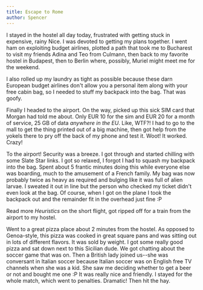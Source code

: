 ```yaml
---
title: Escape to Rome
author: Spencer
---
```


I stayed in the hostel all day today, frustrated with getting stuck in expensive, rainy Nice. I was devoted to getting my plans together. I went ham on exploiting budget airlines, plotted a path that took me to Bucharest to visit my friends Adina and Teo from Culmann, then back to my favorite hostel in Budapest, then to Berlin where, possibly, Muriel might meet me for the weekend.

I also rolled up my laundry as tight as possible because these darn European budget airlines don't allow you a personal item along with your free cabin bag, so I needed to stuff my backpack into the bag. That was goofy.

Finally I headed to the airport. On the way, picked up this sick SIM card that Morgan had told me about. Only EUR 10 for the sim and EUR 20 for a month of service, 25 GB of data *anywhere in the EU*. Like, WTF?! I had to go to the mall to get the thing printed out of a big machine, then got help from the yokels there to pry off the back of my phone and test it. Woot! It worked. Crazy!

To the airport! Security was a breeze. I got through and started chilling with some Slate Star links. I got so relaxed, I forgot I had to squash my backpack into the bag. Spent about 5 frantic minutes doing this while everyone else was boarding, much to the amusement of a French family. My bag was now probably twice as heavy as required and bulging like it was full of alien larvae. I sweated it out in line but the person who checked my ticket didn't even look at the bag. Of course, when I got on the plane I took the backpack out and the remainder fit in the overhead just fine :P

Read more *Heuristics* on the short flight, got ripped off for a train from the airport to my hostel.

Went to a great pizza place about 2 minutes from the hostel. As opposed to Genoa-style, this pizza was cooked in great square pans and was sitting out in lots of different flavors. It was sold by weight. I got some really good pizza and sat down next to this Sicilian dude. We got chatting about the soccer game that was on. Then a British lady joined us--she was conversant in Italian soccer because Italian soccer was on English free TV channels when she was a kid. She saw me deciding whether to get a beer or not and bought me one :P It was really nice and friendly. I stayed for the whole match, which went to penalties. Dramatic! Then hit the hay.
